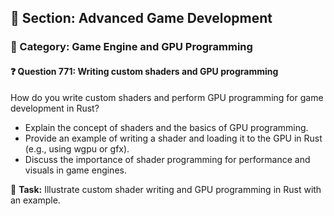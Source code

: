 ## 📘 Section: Advanced Game Development
### 🔹 Category: Game Engine and GPU Programming
#### ❓ Question 771: Writing custom shaders and GPU programming

How do you write custom shaders and perform GPU programming for game development in Rust?

- Explain the concept of shaders and the basics of GPU programming.
- Provide an example of writing a shader and loading it to the GPU in Rust (e.g., using wgpu or gfx).
- Discuss the importance of shader programming for performance and visuals in game engines.

🔧 **Task:** Illustrate custom shader writing and GPU programming in Rust with an example.
